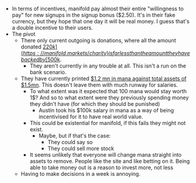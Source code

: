 - In terms of incentives, manifold pay almost their entire "willingness to pay" for new signups in the signup bonus ($2.50). It's in their fake currency, but they hope that one day it will be real money. I guess that's a double incentive to their users.
- The pivot
	- There only current outgoing is donations, where all the amount donated [$220k](https://manifold.markets/charity) is far less than the amount they have backed by [$500k](https://manifoldmarkets.notion.site/Charitable-donation-program-668d55f4ded147cf8cf1282a007fb005).
		- They aren't currently in any trouble at all. This isn't a run on the bank scenario.
	- They have currently printed [$1.2 mn in mana against total assets of $1.5mn](https://forum.effectivealtruism.org/posts/SM3YzTsXmQ6BaFcsL/you-probably-want-to-donate-any-manifold-currency-this-week?commentId=3Nb8RqesQaqBjBnsM). This doesn't leave them with much runway for salaries.
		- To what extent was it expected that 100 mana would stay worth 1$? And so to what extent were they previously spending money they didn't have (for which they should be punished)
			- Austin took his $100k salary in mana as a way of being incentivised for it to have real world value.
		- This could be existential for manifold, if this fails they might not exist.
			- Maybe, but if that's the case:
				- They could say so
				- They could sell more stock
		- It seems unlikely that everyone will change mana straight into assets to remove. People like the site and like betting on it. Being able to take money out is a reason to invest more, not less
	- Having to make decisions in a week is annoying.